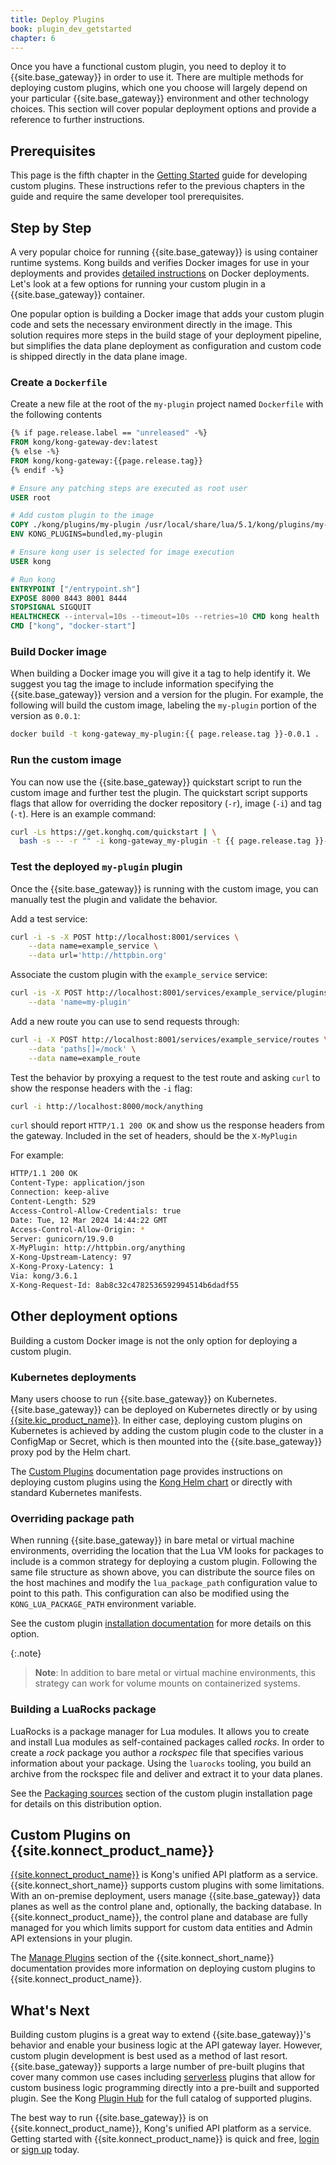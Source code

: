 ```yaml
---
title: Deploy Plugins 
book: plugin_dev_getstarted
chapter: 6
---
```


Once you have a functional custom plugin, you need to deploy it to 
{{site.base_gateway}} in order to use it. There are multiple 
methods for deploying custom plugins, which one you choose will largely
depend on your particular {{site.base_gateway}} environment and other technology
choices. This section will cover popular deployment options and provide
a reference to further instructions.

## Prerequisites

This page is the fifth chapter in the [Getting Started](/gateway/{{page.gateway_release}}/plugin-development/get-started/index) 
guide for developing custom plugins. These instructions refer to the previous chapters in the guide and require the same
developer tool prerequisites.

## Step by Step

A very popular choice for running {{site.base_gateway}} is using container
runtime systems. Kong builds and verifies Docker images for use in your 
deployments and provides [detailed instructions](/gateway/{{page.gateway_release}}/install/docker/)
on Docker deployments. Let's look at a few options for running your custom plugin 
in a {{site.base_gateway}} container.

One popular option is building a Docker image that adds your custom plugin code
and sets the necessary environment directly in the image. This solution requires
more steps in the build stage of your deployment pipeline, but simplifies the data plane deployment 
as configuration and custom code is shipped directly in the data plane image. 

### Create a `Dockerfile`

Create a new file at the root of the `my-plugin` project named `Dockerfile` with the
following contents

```dockerfile
{% if page.release.label == "unreleased" -%}
FROM kong/kong-gateway-dev:latest
{% else -%}
FROM kong/kong-gateway:{{page.release.tag}}
{% endif -%}

# Ensure any patching steps are executed as root user
USER root

# Add custom plugin to the image
COPY ./kong/plugins/my-plugin /usr/local/share/lua/5.1/kong/plugins/my-plugin
ENV KONG_PLUGINS=bundled,my-plugin

# Ensure kong user is selected for image execution
USER kong

# Run kong
ENTRYPOINT ["/entrypoint.sh"]
EXPOSE 8000 8443 8001 8444
STOPSIGNAL SIGQUIT
HEALTHCHECK --interval=10s --timeout=10s --retries=10 CMD kong health
CMD ["kong", "docker-start"]
```

### Build Docker image

When building a Docker image you will give it a tag to help identify it. We suggest
you tag the image to include information specifying the {{site.base_gateway}} version 
and a version for the plugin. For example, the following will build the custom image,
labeling the `my-plugin` portion of the version as `0.0.1`:

```sh
docker build -t kong-gateway_my-plugin:{{ page.release.tag }}-0.0.1 .
```

### Run the custom image

You can now use the {{site.base_gateway}} quickstart script to run the
custom image and further test the plugin. The quickstart script supports
flags that allow for overriding the docker 
repository (`-r`), image (`-i`) and tag (`-t`). Here is an example command:

```sh
curl -Ls https://get.konghq.com/quickstart | \
  bash -s -- -r "" -i kong-gateway_my-plugin -t {{ page.release.tag }}-0.0.1
```

### Test the deployed `my-plugin` plugin

Once the {{site.base_gateway}} is running with the custom image, you 
can manually test the plugin and validate the behavior.

Add a test service:

```sh
curl -i -s -X POST http://localhost:8001/services \
    --data name=example_service \
    --data url='http://httpbin.org'
```

Associate the custom plugin with the `example_service` service:

```sh
curl -is -X POST http://localhost:8001/services/example_service/plugins \
    --data 'name=my-plugin'
```

Add a new route you can use to send requests through:

```sh
curl -i -X POST http://localhost:8001/services/example_service/routes \
    --data 'paths[]=/mock' \
    --data name=example_route
```

Test the behavior by proxying a request to the test route and asking 
`curl` to show the response headers with the `-i` flag:

```sh
curl -i http://localhost:8000/mock/anything
```

`curl` should report `HTTP/1.1 200 OK` and show us the response headers from the gateway. Included
in the set of headers, should be the `X-MyPlugin` 

For example: 

```sh
HTTP/1.1 200 OK
Content-Type: application/json
Connection: keep-alive
Content-Length: 529
Access-Control-Allow-Credentials: true
Date: Tue, 12 Mar 2024 14:44:22 GMT
Access-Control-Allow-Origin: *
Server: gunicorn/19.9.0
X-MyPlugin: http://httpbin.org/anything
X-Kong-Upstream-Latency: 97
X-Kong-Proxy-Latency: 1
Via: kong/3.6.1
X-Kong-Request-Id: 8ab8c32c4782536592994514b6dadf55
```

## Other deployment options

Building a custom Docker image is not the only option for deploying a custom plugin. 

### Kubernetes deployments

Many users choose to run {{site.base_gateway}} on Kubernetes. {{site.base_gateway}} can 
be deployed on Kubernetes directly or by using [{{site.kic_product_name}}](/kubernetes-ingress-controller/latest/).
In either case, deploying custom plugins on Kubernetes is achieved by adding the custom plugin 
code to the cluster in a ConfigMap or Secret, which is then mounted into the {{site.base_gateway}} proxy
pod by the Helm chart.

The [Custom Plugins](/kubernetes-ingress-controller/latest/plugins/custom/) documentation
page provides instructions on deploying custom plugins using the 
[Kong Helm chart](/kubernetes-ingress-controller/latest/install/helm/) or directly with 
standard Kubernetes manifests.

### Overriding package path

When running {{site.base_gateway}} in bare metal or virtual machine environments, overriding the 
location that the Lua VM looks for packages to include is a common strategy for deploying a custom plugin.
Following the same file structure as shown above, you can distribute the source files on the 
host machines and modify the `lua_package_path` configuration value to point to this path.
This configuration can also be modified using the `KONG_LUA_PACKAGE_PATH` environment variable. 

See the custom plugin [installation documentation](/gateway/{{page.release}}/plugin-development/distribution/) 
for more details on this option. 

{:.note}
> **Note**: In addition to bare metal or virtual machine environments, this strategy can work for 
volume mounts on containerized systems. 

### Building a LuaRocks package

LuaRocks is a package manager for Lua modules. It allows you to create and install Lua modules
as self-contained packages called _rocks_. In order to create a _rock_ package you author
a _rockspec_ file that specifies various information about your package. Using the `luarocks` tooling,
you build an archive from the rockspec file and deliver and extract it to your data planes. 

See the [Packaging sources](/gateway/{{page.release}}/plugin-development/distribution/#packaging-sources) 
section of the custom plugin installation page for details on this distribution option.

## Custom Plugins on {{site.konnect_product_name}}

[{{site.konnect_product_name}}](/konnect/) is Kong's unified API platform as a service. {{site.konnect_short_name}}
supports custom plugins with some limitations. With an on-premise deployment, users manage {{site.base_gateway}}
data planes as well as the control plane and, optionally, the backing database. In {{site.konnect_product_name}},
the control plane and database are fully managed for you which limits support for custom data entities and 
Admin API extensions in your plugin. 

The [Manage Plugins](/konnect/gateway-manager/plugins/) section of the
{{site.konnect_short_name}} documentation provides more information on deploying custom plugins to {{site.konnect_product_name}}.

## What's Next

Building custom plugins is a great way to extend {{site.base_gateway}}'s behavior and enable your
business logic at the API gateway layer. However, custom plugin development is best 
used as a method of last resort. {{site.base_gateway}} supports a large number of pre-built plugins that
cover many common use cases including [serverless](/hub/?category=serverless) 
plugins that allow for custom business logic programming directly into a pre-built and supported plugin. 
See the Kong [Plugin Hub](/hub/) for the full catalog of supported plugins. 

The best way to run {{site.base_gateway}} is on {{site.konnect_product_name}}, Kong's unified API platform as a service. 
Getting started with {{site.konnect_product_name}} is quick and free, [login](https://cloud.konghq.com/login) 
or [sign up](https://konghq.com/products/kong-konnect/register?utm_medium=referral&utm_source=docs&utm_campaign=gateway-konnect&utm_content=custom-plugins) 
today.

